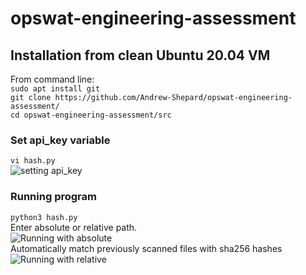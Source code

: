 # opswat-engineering-assessment
## Installation from clean Ubuntu 20.04 VM
From command line:  
```sudo apt install git```  
```git clone https://github.com/Andrew-Shepard/opswat-engineering-assessment/```  
```cd opswat-engineering-assessment/src```  
### Set api_key variable  
```vi hash.py```  
![setting api_key](https://i.imgur.com/s7488uL.png)
### Running program
```python3 hash.py```  
Enter absolute or relative path.  
![Running with absolute](https://i.imgur.com/RkNkJq5.png)  
Automatically match previously scanned files with sha256 hashes  
![Running with relative](https://user-images.githubusercontent.com/10381354/144759054-b5fbe96d-9d14-4f4e-a47f-41cf637df392.png)  
